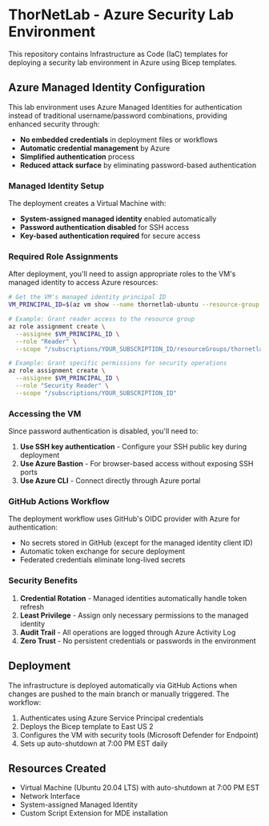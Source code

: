 # ThorNetLab - Azure Security Lab Environment

This repository contains Infrastructure as Code (IaC) templates for deploying a security lab environment in Azure using Bicep templates.

## Azure Managed Identity Configuration

This lab environment uses Azure Managed Identities for authentication instead of traditional username/password combinations, providing enhanced security through:

- **No embedded credentials** in deployment files or workflows
- **Automatic credential management** by Azure
- **Simplified authentication** process
- **Reduced attack surface** by eliminating password-based authentication

### Managed Identity Setup

The deployment creates a Virtual Machine with:
- **System-assigned managed identity** enabled automatically
- **Password authentication disabled** for SSH access
- **Key-based authentication required** for secure access

### Required Role Assignments

After deployment, you'll need to assign appropriate roles to the VM's managed identity to access Azure resources:

```bash
# Get the VM's managed identity principal ID
VM_PRINCIPAL_ID=$(az vm show --name thornetlab-ubuntu --resource-group thornetlab-rg --query identity.principalId -o tsv)

# Example: Grant reader access to the resource group
az role assignment create \
  --assignee $VM_PRINCIPAL_ID \
  --role "Reader" \
  --scope "/subscriptions/YOUR_SUBSCRIPTION_ID/resourceGroups/thornetlab-rg"

# Example: Grant specific permissions for security operations
az role assignment create \
  --assignee $VM_PRINCIPAL_ID \
  --role "Security Reader" \
  --scope "/subscriptions/YOUR_SUBSCRIPTION_ID"
```

### Accessing the VM

Since password authentication is disabled, you'll need to:

1. **Use SSH key authentication** - Configure your SSH public key during deployment
2. **Use Azure Bastion** - For browser-based access without exposing SSH ports
3. **Use Azure CLI** - Connect directly through Azure portal

### GitHub Actions Workflow

The deployment workflow uses GitHub's OIDC provider with Azure for authentication:
- No secrets stored in GitHub (except for the managed identity client ID)
- Automatic token exchange for secure deployment
- Federated credentials eliminate long-lived secrets

### Security Benefits

1. **Credential Rotation** - Managed identities automatically handle token refresh
2. **Least Privilege** - Assign only necessary permissions to the managed identity
3. **Audit Trail** - All operations are logged through Azure Activity Log
4. **Zero Trust** - No persistent credentials or passwords in the environment

## Deployment

The infrastructure is deployed automatically via GitHub Actions when changes are pushed to the main branch or manually triggered. The workflow:

1. Authenticates using Azure Service Principal credentials
2. Deploys the Bicep template to East US 2
3. Configures the VM with security tools (Microsoft Defender for Endpoint)
4. Sets up auto-shutdown at 7:00 PM EST daily

## Resources Created

- Virtual Machine (Ubuntu 20.04 LTS) with auto-shutdown at 7:00 PM EST
- Network Interface
- System-assigned Managed Identity
- Custom Script Extension for MDE installation
